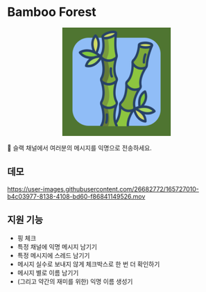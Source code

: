 # Bamboo Forest

<center>
  <img src="./assets/logo.png" width="250"/>
</center>

🎋 슬랙 채널에서 여러분의 메시지를 익명으로 전송하세요.

## 데모

<https://user-images.githubusercontent.com/26682772/165727010-b4c03977-8138-4108-bd60-f86841149526.mov>

## 지원 기능

- 핑 체크
- 특정 채널에 익명 메시지 남기기
- 특정 메시지에 스레드 남기기
- 메시지 실수로 보내지 않게 체크박스로 한 번 더 확인하기
- 메시지 별로 이름 남기기
- (그리고 약간의 재미를 위한) 익명 이름 생성기
